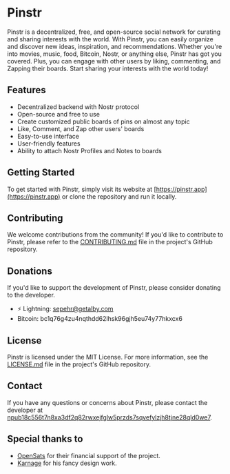 # Pinstr

Pinstr is a decentralized, free, and open-source social network for curating and sharing interests with the world. With Pinstr, you can easily organize and discover new ideas, inspiration, and recommendations. Whether you're into movies, music, food, Bitcoin, Nostr, or anything else, Pinstr has got you covered. Plus, you can engage with other users by liking, commenting, and Zapping their boards. Start sharing your interests with the world today!

## Features

- Decentralized backend with Nostr protocol
- Open-source and free to use
- Create customized public boards of pins on almost any topic
- Like, Comment, and Zap other users' boards
- Easy-to-use interface
- User-friendly features
- Ability to attach Nostr Profiles and Notes to boards

## Getting Started

To get started with Pinstr, simply visit its website at [https://pinstr.app](https://pinstr.app) or clone the repository and run it locally.

## Contributing

We welcome contributions from the community! If you'd like to contribute to Pinstr, please refer to the [CONTRIBUTING.md](https://github.com/sepehr-safari/pinstr/blob/master/CONTRIBUTING.md) file in the project's GitHub repository.

## Donations

If you'd like to support the development of Pinstr, please consider donating to the developer.

- ⚡ Lightning: [sepehr@getalby.com](https://getalby.com/p/sepehr)
- Bitcoin: bc1q76g4zu4nqthdd62lhsk96gjh5eu74y77hkxcx6

## License

Pinstr is licensed under the MIT License. For more information, see the [LICENSE.md](https://github.com/sepehr-safari/pinstr/blob/master/LICENSE.md) file in the project's GitHub repository.

## Contact

If you have any questions or concerns about Pinstr, please contact the developer at [npub18c556t7n8xa3df2q82rwxejfglw5przds7sqvefylzjh8tjne28qld0we7](https://njump.me/npub18c556t7n8xa3df2q82rwxejfglw5przds7sqvefylzjh8tjne28qld0we7).

## Special thanks to

- [OpenSats](https://opensats.org/) for their financial support of the project.
- [Karnage](https://github.com/karnagebitcoin) for his fancy design work.
